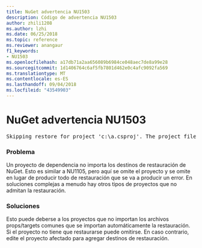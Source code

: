 ```yaml
---
title: NuGet advertencia NU1503
description: Código de advertencia NU1503
author: zhili1208
ms.author: lzhi
ms.date: 06/25/2018
ms.topic: reference
ms.reviewer: anangaur
f1_keywords:
- NU1503
ms.openlocfilehash: a17db71a2aa656089b6984ce048aec7de8a99e28
ms.sourcegitcommit: 1d1406764c6af5fb7801d462e0c4afc9092fa569
ms.translationtype: MT
ms.contentlocale: es-ES
ms.lasthandoff: 09/04/2018
ms.locfileid: "43549903"
---
```

# <a name="nuget-warning-nu1503"></a>NuGet advertencia NU1503

<pre>Skipping restore for project 'c:\a.csproj'. The project file may be invalid or missing targets required for restore.</pre>

### <a name="issue"></a>Problema
Un proyecto de dependencia no importa los destinos de restauración de NuGet. Esto es similar a NU1105, pero aquí se omite el proyecto y se omite en lugar de producir todo de restauración que se va a producir un error. En soluciones complejas a menudo hay otros tipos de proyectos que no admitan la restauración.

### <a name="solution"></a>Soluciones
Esto puede deberse a los proyectos que no importan los archivos props/targets comunes que se importan automáticamente la restauración. Si el proyecto no tiene que restaurarse puede omitirse. En caso contrario, edite el proyecto afectado para agregar destinos de restauración.